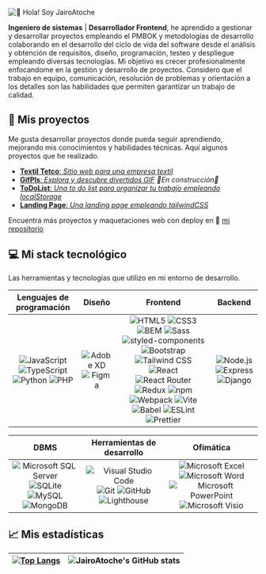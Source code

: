 ![👋 Hola! Soy JairoAtoche](https://user-images.githubusercontent.com/44626985/193957041-92575aeb-c5cf-4511-8d0f-e21e25c0b5f6.jpg)

**Ingeniero de sistemas** | **Desarrollador Frontend**, he aprendido a gestionar y desarrollar proyectos empleando el PMBOK y metodologías de desarrollo colaborando en el desarrollo del ciclo de vida del software desde el análisis y obtención de requisitos, diseño, programación, testeo y despliegue empleando diversas tecnologías. Mi objetivo es crecer profesionalmente enfocandome en la gestión y desarrollo de proyectos. Considero que el trabajo en equipo, comunicación, resolución de problemas y orientación a los detalles son las habilidades que permiten garantizar un trabajo de calidad.

## 📁 Mis proyectos
Me gusta desarrollar proyectos donde pueda seguir aprendiendo, mejorando mis conocimientos y habilidades técnicas. Aquí algunos proyectos que he realizado.

- [**Textil Tetco**: *Sitio web para una empresa textil*](https://www.textiltetco.com)
- [**GifPls**: *Explora y descubre divertidos GIF*](https://github.com/JairoAtoche/GifPls) *🚧En construcción🚧*
- [**ToDoList**: *Una to do list para organizar tu trabajo empleando localStorage*](https://github.com/JairoAtoche/to-do-list)
- [**Landing Page**: *Una landing page empleando tailwindCSS*](https://github.com/JairoAtoche/landing-page-travel)

Encuentra más proyectos y maquetaciones web con deploy en 🚀 [mi repositorio](https://github.com/JairoAtoche?tab=repositories)


## 💻 Mi stack tecnológico
Las herramientas y tecnologías que utilizo en mi entorno de desarrollo.

| **Lenguajes de programación** | **Diseño** | **Frontend** | **Backend** |
| :---: | :---: | :---: | :---: |
|![JavaScript](https://img.shields.io/static/v1?style=for-the-badge&message=JavaScript&color=222222&logo=JavaScript&logoColor=F7DF1E&label=) ![TypeScript](https://img.shields.io/static/v1?style=for-the-badge&message=TypeScript&color=3178C6&logo=TypeScript&logoColor=FFFFFF&label=) ![Python](https://img.shields.io/static/v1?style=for-the-badge&message=Python&color=3776AB&logo=Python&logoColor=FFFFFF&label=)  ![PHP](https://img.shields.io/static/v1?style=for-the-badge&message=PHP&color=777BB4&logo=PHP&logoColor=FFFFFF&label=) |![Adobe XD](https://img.shields.io/static/v1?style=for-the-badge&message=Adobe+XD&color=FF61F6&logo=Adobe+XD&logoColor=FFFFFF&label=) ![Figma](https://img.shields.io/static/v1?style=for-the-badge&message=Figma&color=F24E1E&logo=Figma&logoColor=FFFFFF&label=)|![HTML5](https://img.shields.io/static/v1?style=for-the-badge&message=HTML5&color=E34F26&logo=HTML5&logoColor=FFFFFF&label=) ![CSS3](https://img.shields.io/static/v1?style=for-the-badge&message=CSS3&color=1572B6&logo=CSS3&logoColor=FFFFFF&label=) ![BEM](https://img.shields.io/static/v1?style=for-the-badge&message=BEM&color=000000&logo=BEM&logoColor=FFFFFF&label=) ![Sass](https://img.shields.io/static/v1?style=for-the-badge&message=Sass&color=CC6699&logo=Sass&logoColor=FFFFFF&label=) ![styled-components](https://img.shields.io/static/v1?style=for-the-badge&message=styled-components&color=DB7093&logo=styled-components&logoColor=FFFFFF&label=)![Bootstrap](https://img.shields.io/static/v1?style=for-the-badge&message=Bootstrap&color=7952B3&logo=Bootstrap&logoColor=FFFFFF&label=) ![Tailwind CSS](https://img.shields.io/static/v1?style=for-the-badge&message=Tailwind+CSS&color=222222&logo=Tailwind+CSS&logoColor=06B6D4&label=) ![React](https://img.shields.io/static/v1?style=for-the-badge&message=React&color=222222&logo=React&logoColor=61DAFB&label=) ![React Router](https://img.shields.io/static/v1?style=for-the-badge&message=React+Router&color=CA4245&logo=React+Router&logoColor=FFFFFF&label=) ![Redux](https://img.shields.io/static/v1?style=for-the-badge&message=Redux&color=764ABC&logo=Redux&logoColor=FFFFFF&label=) ![npm](https://img.shields.io/static/v1?style=for-the-badge&message=npm&color=CB3837&logo=npm&logoColor=FFFFFF&label=) ![Webpack](https://img.shields.io/static/v1?style=for-the-badge&message=Webpack&color=222222&logo=Webpack&logoColor=8DD6F9&label=) ![Vite](https://img.shields.io/static/v1?style=for-the-badge&message=Vite&color=646CFF&logo=Vite&logoColor=FFFFFF&label=) ![Babel](https://img.shields.io/static/v1?style=for-the-badge&message=Babel&color=222222&logo=Babel&logoColor=F9DC3E&label=) ![ESLint](https://img.shields.io/static/v1?style=for-the-badge&message=ESLint&color=4B32C3&logo=ESLint&logoColor=FFFFFF&label=) ![Prettier](https://img.shields.io/static/v1?style=for-the-badge&message=Prettier&color=222222&logo=Prettier&logoColor=F7B93E&label=)|![Node.js](https://img.shields.io/static/v1?style=for-the-badge&message=Node.js&color=339933&logo=Node.js&logoColor=FFFFFF&label=) ![Express](https://img.shields.io/static/v1?style=for-the-badge&message=Express&color=000000&logo=Express&logoColor=FFFFFF&label=) ![Django](https://img.shields.io/static/v1?style=for-the-badge&message=Django&color=092E20&logo=Django&logoColor=FFFFFF&label=)|

| **DBMS** | **Herramientas de desarrollo** | **Ofimática** |
| :---: | :---: | :---: |
|![Microsoft SQL Server](https://img.shields.io/static/v1?style=for-the-badge&message=Microsoft+SQL+Server&color=CC2927&logo=Microsoft+SQL+Server&logoColor=FFFFFF&label=) ![SQLite](https://img.shields.io/static/v1?style=for-the-badge&message=SQLite&color=003B57&logo=SQLite&logoColor=FFFFFF&label=)  ![MySQL](https://img.shields.io/static/v1?style=for-the-badge&message=MySQL&color=4479A1&logo=MySQL&logoColor=FFFFFF&label=) ![MongoDB](https://img.shields.io/static/v1?style=for-the-badge&message=MongoDB&color=47A248&logo=MongoDB&logoColor=FFFFFF&label=) |![Visual Studio Code](https://img.shields.io/static/v1?style=for-the-badge&message=Visual+Studio+Code&color=007ACC&logo=Visual+Studio+Code&logoColor=FFFFFF&label=) ![Git](https://img.shields.io/static/v1?style=for-the-badge&message=Git&color=F05032&logo=Git&logoColor=FFFFFF&label=) ![GitHub](https://img.shields.io/static/v1?style=for-the-badge&message=GitHub&color=181717&logo=GitHub&logoColor=FFFFFF&label=) ![Lighthouse](https://img.shields.io/static/v1?style=for-the-badge&message=Lighthouse&color=F44B21&logo=Lighthouse&logoColor=FFFFFF&label=) | ![Microsoft Excel](https://img.shields.io/static/v1?style=for-the-badge&message=Microsoft+Excel&color=217346&logo=Microsoft+Excel&logoColor=FFFFFF&label=) ![Microsoft Word](https://img.shields.io/static/v1?style=for-the-badge&message=Microsoft+Word&color=2B579A&logo=Microsoft+Word&logoColor=FFFFFF&label=) ![Microsoft PowerPoint](https://img.shields.io/static/v1?style=for-the-badge&message=Microsoft+PowerPoint&color=B7472A&logo=Microsoft+PowerPoint&logoColor=FFFFFF&label=) ![Microsoft Visio](https://img.shields.io/static/v1?style=for-the-badge&message=Microsoft+Visio&color=3955A3&logo=Microsoft+Visio&logoColor=FFFFFF&label=) |

## 📈 Mis estadísticas

|[![Top Langs](https://github-readme-stats.vercel.app/api/top-langs/?username=JairoAtoche&show_icons=true&theme=algolia)](https://github.com/JairoAtoche/github-readme-stats)|![JairoAtoche's GitHub stats](https://github-readme-stats.vercel.app/api?username=JairoAtoche&show_icons=true&theme=algolia)|
|---|---|
